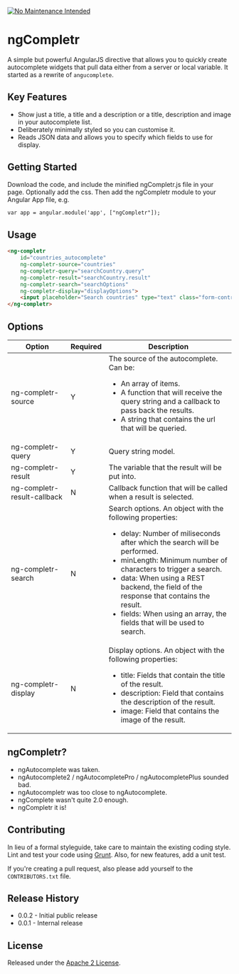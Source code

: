[![No Maintenance Intended](http://unmaintained.tech/badge.svg)](http://unmaintained.tech/)

ngCompletr
==========

A simple but powerful AngularJS directive that allows you to quickly create autocomplete widgets that pull data either from a server or local variable. It started as a rewrite of `angucomplete`.

## Key Features

* Show just a title, a title and a description or a title, description and image in your autocomplete list.
* Deliberately minimally styled so you can customise it.
* Reads JSON data and allows you to specify which fields to use for display.

## Getting Started
Download the code, and include the minified ngCompletr.js file in your page. Optionally add the css. Then add the ngCompletr module to your Angular App file, e.g.
```html
var app = angular.module('app', ["ngCompletr"]);
```

## Usage

```html
<ng-completr
    id="countries_autocomplete"
    ng-completr-source="countries"
    ng-completr-query="searchCountry.query"
    ng-completr-result="searchCountry.result"
    ng-completr-search="searchOptions"
    ng-completr-display="displayOptions">
    <input placeholder="Search countries" type="text" class="form-control" />
</ng-completr>
```

## Options

<table>
	<thead>
		<tr>
			<th>Option</th>
			<th>Required</th>
			<th>Description</th>
		</tr>
	</thead>
	<tbody>
		<tr>
			<td>ng-completr-source</td>
			<td>Y</td>
			<td>
				The source of the autocomplete. Can be:
				<ul>
					<li>An array of items.</li>
					<li>A function that will receive the query string and a callback to pass back the results.</li>
					<li>A string that contains the url that will be queried.</li>
				</ul>
			</td>
		</tr>
		<tr>
			<td>ng-completr-query</td>
			<td>Y</td>
			<td>
				Query string model.
			</td>
		</tr>
		<tr>
			<td>ng-completr-result</td>
			<td>Y</td>
			<td>
				The variable that the result will be put into.
			</td>
		</tr>
		<tr>
			<td>ng-completr-result-callback</td>
			<td>N</td>
			<td>
				Callback function that will be called when a result is selected.
			</td>
		</tr>
		<tr>
			<td>ng-completr-search</td>
			<td>N</td>
			<td>
				Search options. An object with the following properties:
				<ul>
					<li>delay: Number of miliseconds after which the search will be performed.</li>
					<li>minLength: Minimum number of characters to trigger a search.</li>
					<li>data: When using a REST backend, the field of the response that contains the result.</li>
					<li>fields: When using an array, the fields that will be used to search.</li>
				</ul>
			</td>
		</tr>
		<tr>
			<td>ng-completr-display</td>
			<td>N</td>
			<td>
				Display options. An object with the following properties:
				<ul>
					<li>title: Fields that contain the title of the result.</li>
					<li>description: Field that contains the description of the result.</li>
					<li>image: Field that contains the image of the result.</li>
				</ul>
			</td>
		</tr>
	</tbody>
</thead>
</table>

## ngCompletr?

* ngAutocomplete was taken.
* ngAutocomplete2 / ngAutocompletePro / ngAutocompletePlus sounded bad.
* ngAutocompletr was too close to ngAutocomplete.
* ngComplete wasn't quite 2.0 enough.
* ngCompletr it is!

## Contributing

In lieu of a formal styleguide, take care to maintain the existing coding style. Lint and test your code using [Grunt](http://gruntjs.com/). Also, for new features, add a unit test.

If you're creating a pull request, also please add yourself to the `CONTRIBUTORS.txt` file.

## Release History

* 0.0.2 - Initial public release
* 0.0.1 - Internal release

## License

Released under the [Apache 2 License](http://www.apache.org/licenses/LICENSE-2.0.html).

